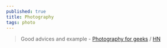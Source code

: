 ```yaml
---
published: true
title: Photography
tags: photo
---
```

> Good advices and example - [Photography for geeks](https://lcamtuf.coredump.cx/photo_basics/) / [HN](https://news.ycombinator.com/item?id=33767935)
